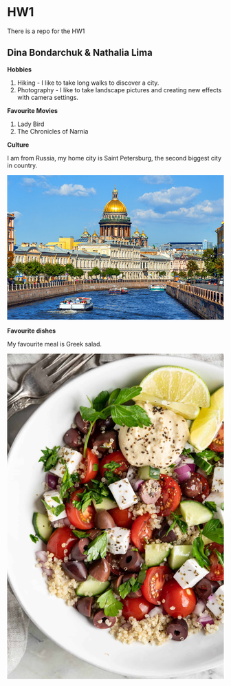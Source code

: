 # HW1
There is a repo for the HW1
## Dina Bondarchuk & Nathalia Lima

**Hobbies**
1. Hiking - I like to take long walks to discover a city.
2. Photography - I like to take landscape pictures and creating new effects with camera settings.

**Favourite Movies**

1. Lady Bird
2. The Chronicles of Narnia

**Culture**

I am from Russia,  my home city is Saint Petersburg, the second biggest city in country.

![My city](images/city.jpg)

**Favourite dishes**

My favourite meal is Greek salad.

![Favourite Food](images/food.jpg)
